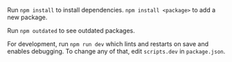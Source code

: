 Run `npm install` to install dependencies. `npm install <package>` to add a new package.

Run `npm outdated` to see outdated packages.

For development, run `npm run dev` which lints and restarts on save and enables debugging.
To change any of that, edit `scripts.dev` in `package.json`.
